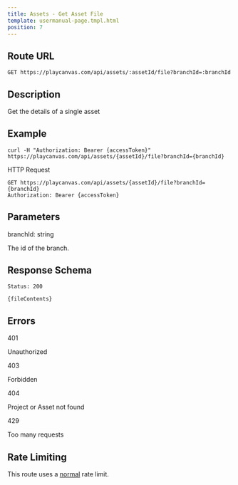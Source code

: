 ```yaml
---
title: Assets - Get Asset File
template: usermanual-page.tmpl.html
position: 7
---
```


## Route URL

```none
GET https://playcanvas.com/api/assets/:assetId/file?branchId=:branchId
```

## Description

Get the details of a single asset

## Example

```none
curl -H "Authorization: Bearer {accessToken}" https://playcanvas.com/api/assets/{assetId}/file?branchId={branchId}
```

HTTP Request

```text
GET https://playcanvas.com/api/assets/{assetId}/file?branchId={branchId}
Authorization: Bearer {accessToken}
```

## Parameters

<div class="params">
<div class="parameter"><span class="param">branchId: string</span><p>The id of the branch.</p></div>
</div>

## Response Schema

```none
Status: 200
```

```none
{fileContents}
```

## Errors

<div class="params">
<div class="parameter"><span class="param">401</span><p>Unauthorized</p></div>
<div class="parameter"><span class="param">403</span><p>Forbidden</p></div>
<div class="parameter"><span class="param">404</span><p>Project or Asset not found</p></div>
<div class="parameter"><span class="param">429</span><p>Too many requests</p></div>
</div>

## Rate Limiting

This route uses a [normal][1] rate limit.

[1]: /user-manual/api#rate-limiting


